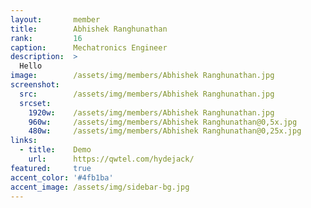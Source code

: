```yaml
---
layout:       member
title:        Abhishek Ranghunathan
rank:         16
caption:      Mechatronics Engineer
description:  >
  Hello
image:        /assets/img/members/Abhishek Ranghunathan.jpg
screenshot:
  src:        /assets/img/members/Abhishek Ranghunathan.jpg
  srcset:
    1920w:    /assets/img/members/Abhishek Ranghunathan.jpg
    960w:     /assets/img/members/Abhishek Ranghunathan@0,5x.jpg
    480w:     /assets/img/members/Abhishek Ranghunathan@0,25x.jpg
links:
  - title:    Demo
    url:      https://qwtel.com/hydejack/
featured:     true
accent_color: '#4fb1ba'
accent_image: /assets/img/sidebar-bg.jpg
---
```

